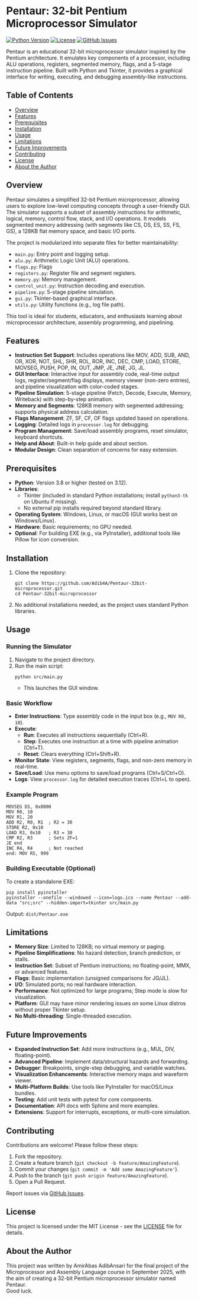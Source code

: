 # Pentaur: 32-bit Pentium Microprocessor Simulator

[![Python Version](https://img.shields.io/badge/python-3.8%2B-blue)](https://www.python.org/downloads/)
[![License](https://img.shields.io/badge/license-MIT-green)](https://opensource.org/licenses/MIT)
[![GitHub Issues](https://img.shields.io/github/issues/Adib4A/Pentaur-32bit-microprocessor)](https://github.com/yourusername/pentaur-simulator/issues)

Pentaur is an educational 32-bit microprocessor simulator inspired by the Pentium architecture. It emulates key components of a processor, including ALU operations, registers, segmented memory, flags, and a 5-stage instruction pipeline. Built with Python and Tkinter, it provides a graphical interface for writing, executing, and debugging assembly-like instructions.


## Table of Contents
- [Overview](#overview)
- [Features](#features)
- [Prerequisites](#prerequisites)
- [Installation](#installation)
- [Usage](#usage)
- [Limitations](#limitations)
- [Future Improvements](#future-improvements)
- [Contributing](#contributing)
- [License](#license)
- [About the Author](#about-the-author)

## Overview

Pentaur simulates a simplified 32-bit Pentium microprocessor, allowing users to explore low-level computing concepts through a user-friendly GUI. The simulator supports a subset of assembly instructions for arithmetic, logical, memory, control flow, stack, and I/O operations. It models segmented memory addressing (with segments like CS, DS, ES, SS, FS, GS), a 128KB flat memory space, and basic I/O ports.

The project is modularized into separate files for better maintainability:
- `main.py`: Entry point and logging setup.
- `alu.py`: Arithmetic Logic Unit (ALU) operations.
- `flags.py`: Flags
- `registers.py`: Register file and segment registers.
- `memory.py`: Memory management.
- `control_unit.py`: Instruction decoding and execution.
- `pipeline.py`: 5-stage pipeline simulation.
- `gui.py`: Tkinter-based graphical interface.
- `utils.py`: Utility functions (e.g., log file path).

This tool is ideal for students, educators, and enthusiasts learning about microprocessor architecture, assembly programming, and pipelining.

## Features

- **Instruction Set Support**: Includes operations like MOV, ADD, SUB, AND, OR, XOR, NOT, SHL, SHR, ROL, ROR, INC, DEC, CMP, LOAD, STORE, MOVSEG, PUSH, POP, IN, OUT, JMP, JE, JNE, JG, JL.
- **GUI Interface**: Interactive input for assembly code, real-time output logs, register/segment/flag displays, memory viewer (non-zero entries), and pipeline visualization with color-coded stages.
- **Pipeline Simulation**: 5-stage pipeline (Fetch, Decode, Execute, Memory, Writeback) with step-by-step animation.
- **Memory and Segments**: 128KB memory with segmented addressing; supports physical address calculation.
- **Flags Management**: ZF, SF, CF, OF flags updated based on operations.
- **Logging**: Detailed logs in `processor.log` for debugging.
- **Program Management**: Save/load assembly programs, reset simulator, keyboard shortcuts.
- **Help and About**: Built-in help guide and about section.
- **Modular Design**: Clean separation of concerns for easy extension.

## Prerequisites

- **Python**: Version 3.8 or higher (tested on 3.12).
- **Libraries**: 
  - Tkinter (included in standard Python installations; install `python3-tk` on Ubuntu if missing).
  - No external pip installs required beyond standard library.
- **Operating System**: Windows, Linux, or macOS (GUI works best on Windows/Linux).
- **Hardware**: Basic requirements; no GPU needed.
- **Optional**: For building EXE (e.g., via PyInstaller), additional tools like Pillow for icon conversion.

## Installation

1. Clone the repository:
   ```
   git clone https://github.com/Adib4A/Pentaur-32bit-microprocessor.git
   cd Pentaur-32bit-microprocessor
   ```

2. No additional installations needed, as the project uses standard Python libraries.

## Usage

### Running the Simulator
1. Navigate to the project directory.
2. Run the main script:
   ```
   python src/main.py
   ```
   - This launches the GUI window.

### Basic Workflow
- **Enter Instructions**: Type assembly code in the input box (e.g., `MOV R0, 10`).
- **Execute**:
  - **Run**: Executes all instructions sequentially (Ctrl+R).
  - **Step**: Executes one instruction at a time with pipeline animation (Ctrl+T).
  - **Reset**: Clears everything (Ctrl+Shift+R).
- **Monitor State**: View registers, segments, flags, and non-zero memory in real-time.
- **Save/Load**: Use menu options to save/load programs (Ctrl+S/Ctrl+O).
- **Logs**: View `processor.log` for detailed execution traces (Ctrl+L to open).

### Example Program
```
MOVSEG DS, 0x0000
MOV R0, 10
MOV R1, 20
ADD R2, R0, R1  ; R2 = 30
STORE R2, 0x10
LOAD R3, 0x10   ; R3 = 30
CMP R2, R3      ; Sets ZF=1
JE end
INC R4, R4      ; Not reached
end: MOV R5, 999
```

### Building Executable (Optional)
To create a standalone EXE:
```
pip install pyinstaller
pyinstaller --onefile --windowed --icon=logo.ico --name Pentaur --add-data "src;src" --hidden-import=tkinter src/main.py
```
Output: `dist/Pentaur.exe`

## Limitations

- **Memory Size**: Limited to 128KB; no virtual memory or paging.
- **Pipeline Simplifications**: No hazard detection, branch prediction, or stalls.
- **Instruction Set**: Subset of Pentium instructions; no floating-point, MMX, or advanced features.
- **Flags**: Basic implementation (unsigned comparisons for JG/JL).
- **I/O**: Simulated ports; no real hardware interaction.
- **Performance**: Not optimized for large programs; Step mode is slow for visualization.
- **Platform**: GUI may have minor rendering issues on some Linux distros without proper Tkinter setup.
- **No Multi-threading**: Single-threaded execution.

## Future Improvements

- **Expanded Instruction Set**: Add more instructions (e.g., MUL, DIV, floating-point).
- **Advanced Pipeline**: Implement data/structural hazards and forwarding.
- **Debugger**: Breakpoints, single-step debugging, and variable watches.
- **Visualization Enhancements**: Interactive memory maps and waveform viewer.
- **Multi-Platform Builds**: Use tools like PyInstaller for macOS/Linux bundles.
- **Testing**: Add unit tests with pytest for core components.
- **Documentation**: API docs with Sphinx and more examples.
- **Extensions**: Support for interrupts, exceptions, or multi-core simulation.

## Contributing

Contributions are welcome! Please follow these steps:
1. Fork the repository.
2. Create a feature branch (`git checkout -b feature/AmazingFeature`).
3. Commit your changes (`git commit -m 'Add some AmazingFeature'`).
4. Push to the branch (`git push origin feature/AmazingFeature`).
5. Open a Pull Request.

Report issues via [GitHub Issues](https://github.com/yourusername/pentaur-simulator/issues).

## License

This project is licensed under the MIT License - see the [LICENSE](LICENSE) file for details.

## About the Author

This project was written by AmirAbas AdibAnsari for the final project of the Microprocessor and Assembly Language course in September 2025, with the aim of creating a 32-bit Pentium microprocessor simulator named Pentaur.  
Good luck.
